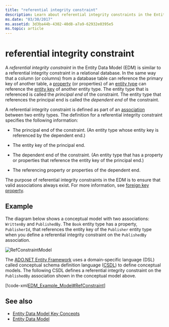 ```yaml
---
title: "referential integrity constraint"
description: Learn about referential integrity constraints in the Entity Data Model, which ensure that valid associations always exist between entity types.
ms.date: "03/30/2017"
ms.assetid: 3d3ba44b-4302-40d8-a7a9-62932e0395e5
ms.topic: article
---
```

# referential integrity constraint

A *referential integrity constraint* in the Entity Data Model (EDM) is similar to a referential integrity constraint in a relational database. In the same way that a column (or columns) from a database table can reference the primary key of another table, a [property](property.md) (or properties) of an [entity type](entity-type.md) can reference the [entity key](entity-key.md) of another entity type. The entity type that is referenced is called the *principal end* of the constraint. The entity type that references the principal end is called the *dependent end* of the constraint.  
  
 A referential integrity constraint is defined as part of an [association](association-type.md) between two entity types. The definition for a referential integrity constraint specifies the following information:  
  
- The principal end of the constraint. (An entity type whose entity key is referenced by the dependent end.)  
  
- The entity key of the principal end.  
  
- The dependent end of the constraint. (An entity type that has a property or properties that reference the entity key of the principal end.)  
  
- The referencing property or properties of the dependent end.  
  
 The purpose of referential integrity constraints in the EDM is to ensure that valid associations always exist. For more information, see [foreign key property](foreign-key-property.md).  
  
## Example  

 The diagram below shows a conceptual model with two associations: `WrittenBy` and `PublishedBy`. The `Book` entity type has a property, `PublisherId`, that references the entity key of the `Publisher` entity type when you define a referential integrity constraint on the `PublishedBy` association.  
  
 ![RefConstraintModel](./media/referential-integrity-constraint/reference-constraint-model.gif "Example of a referential constraint model")  
  
 The [ADO.NET Entity Framework](./ef/index.md) uses a domain-specific language (DSL) called conceptual schema definition language ([CSDL](/ef/ef6/modeling/designer/advanced/edmx/csdl-spec)) to define conceptual models. The following CSDL defines a referential integrity constraint on the `PublishedBy` association shown in the conceptual model above.  
  
 [!code-xml[EDM_Example_Model#RefConstraint](../../../../samples/snippets/xml/VS_Snippets_Data/edm_example_model/xml/books4.edmx#refconstraint)]  
  
## See also

- [Entity Data Model Key Concepts](entity-data-model-key-concepts.md)
- [Entity Data Model](entity-data-model.md)
